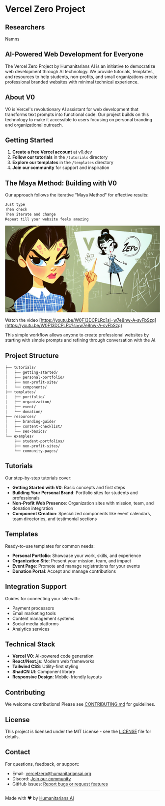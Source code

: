 # Vercel Zero Project

## Researchers

Namns


## AI-Powered Web Development for Everyone

The Vercel Zero Project by Humanitarians AI is an initiative to democratize web development through AI technology. We provide tutorials, templates, and resources to help students, non-profits, and small organizations create professional branded websites with minimal technical experience.

## About V0

V0 is Vercel's revolutionary AI assistant for web development that transforms text prompts into functional code. Our project builds on this technology to make it accessible to users focusing on personal branding and organizational outreach.

## Getting Started

1. **Create a free Vercel account** at [v0.dev](https://v0.dev)
2. **Follow our tutorials** in the `/tutorials` directory
3. **Explore our templates** in the `/templates` directory
4. **Join our community** for support and inspiration

## The Maya Method: Building with V0

Our approach follows the iterative "Maya Method" for effective results:

```
Just type
Then check
Then iterate and change
Repeat till your website feels amazing
```

[![Video: Maya and V0](https://raw.githubusercontent.com/nikbearbrown/V0_Tutorial/refs/heads/main/Art/abmmqvqaqdr.png)](https://youtu.be/W0F13DCPLRc?si=w7e8nw-A-svFbSzq )  

Watch the video [https://youtu.be/W0F13DCPLRc?si=w7e8nw-A-svFbSzq](https://youtu.be/W0F13DCPLRc?si=w7e8nw-A-svFbSzq)    

This simple workflow allows anyone to create professional websites by starting with simple prompts and refining through conversation with the AI.

## Project Structure

```
├── tutorials/
│   ├── getting-started/
│   ├── personal-portfolio/
│   ├── non-profit-site/
│   └── components/
├── templates/
│   ├── portfolio/
│   ├── organization/
│   ├── event/
│   └── donation/
├── resources/
│   ├── branding-guide/
│   ├── content-checklist/
│   └── seo-basics/
└── examples/
    ├── student-portfolios/
    ├── non-profit-sites/
    └── community-pages/
```

## Tutorials

Our step-by-step tutorials cover:

- **Getting Started with V0**: Basic concepts and first steps
- **Building Your Personal Brand**: Portfolio sites for students and professionals
- **Non-Profit Web Presence**: Organization sites with mission, team, and donation integration
- **Component Creation**: Specialized components like event calendars, team directories, and testimonial sections

## Templates

Ready-to-use templates for common needs:

- **Personal Portfolio**: Showcase your work, skills, and experience
- **Organization Site**: Present your mission, team, and impact
- **Event Page**: Promote and manage registrations for your events
- **Donation Portal**: Accept and manage contributions

## Integration Support

Guides for connecting your site with:

- Payment processors
- Email marketing tools
- Content management systems
- Social media platforms
- Analytics services

## Technical Stack

- **Vercel V0**: AI-powered code generation
- **React/Next.js**: Modern web frameworks
- **Tailwind CSS**: Utility-first styling
- **ShadCN UI**: Component library
- **Responsive Design**: Mobile-friendly layouts

## Contributing

We welcome contributions! Please see [CONTRIBUTING.md](CONTRIBUTING.md) for guidelines.

## License

This project is licensed under the MIT License - see the [LICENSE](LICENSE) file for details.

## Contact

For questions, feedback, or support:
- Email: vercelzero@humanitariansai.org
- Discord: [Join our community](https://discord.gg/humanitariansai)
- GitHub Issues: [Report bugs or request features](https://github.com/nikbearbrown/VercelZero/issues)

---

Made with ♥ by [Humanitarians AI](https://github.com/nikbearbrown/Humanitarians_AI)
